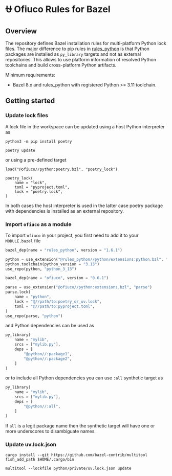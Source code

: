 # ⛎ Ofiuco Rules for Bazel

## Overview

The repository defines Bazel installation rules for multi-platform Python lock files.
The major difference to pip rules in [rules_python](https://github.com/bazelbuild/rules_python) is that Python packages are installed as `py_library` targets and not as external repositories.
This allows to use platform information of resolved Python toolchains and build cross-platform Python artifacts.

Minimum requirements:

* Bazel 8.x and rules_python with registered Python >= 3.11 toolchain.

## Getting started

### Update lock files

A lock file in the workspace can be updated using a host Python interpreter as
```
python3 -m pip install poetry

poetry update
```

or using a pre-defined target
```
load("@ofiuco//python:poetry.bzl", "poetry_lock")

poetry_lock(
    name = "lock",
    toml = "pyproject.toml",
    lock = "poetry.lock",
)
```

In both cases the host interpreter is used in the latter case poetry package with dependencies is installed as an external repository.

### Import `ofiuco` as a module

To import `ofiuco` in your project, you first need to add it to your `MODULE.bazel` file

```python
bazel_dep(name = "rules_python", version = "1.6.1")

python = use_extension("@rules_python//python/extensions:python.bzl", "python")
python.toolchain(python_version = "3.13")
use_repo(python, "python_3_13")

bazel_dep(name = "ofiuco", version = "0.6.1")

parse = use_extension("@ofiuco//python:extensions.bzl", "parse")
parse.lock(
    name = "python",
    lock = "@//path/to:poetry_or_uv.lock",
    toml = "@//path/to:pyproject.toml",
)
use_repo(parse, "python")
```

and Python dependencies can be used as

```python
py_library(
    name = "mylib",
    srcs = ["mylib.py"],
    deps = [
        "@python//:package1",
        "@python//:package2",
    ]
)
```
or to include all Python dependencies you can use `:all` synthetic target as
```python
py_library(
    name = "mylib",
    srcs = ["mylib.py"],
    deps = [
        "@python//:all",
    ]
)
```

If `all` is a legit package name then the synthetic target will have one or more underscores to disambiguate names.


### Update uv.lock.json

```
cargo install --git https://github.com/bazel-contrib/multitool
fish_add_path $HOME/.cargo/bin

multitool --lockfile python/private/uv.lock.json update
```
